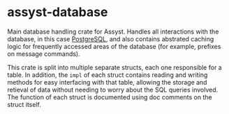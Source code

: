 # assyst-database

Main database handling crate for Assyst. Handles all interactions with the database, in this case [PostgreSQL](https://www.postgresql.org/), and also contains abstrated caching logic for frequently accessed areas of the database (for example, prefixes on message commands).

This crate is split into multiple separate structs, each one responsible for a table. In addition, the `impl` of each struct contains reading and writing methods for easy interfacing with that table, allowing the storage and retieval of data without needing to worry about the SQL queries involved. The function of each struct is documented using doc comments on the struct itself.